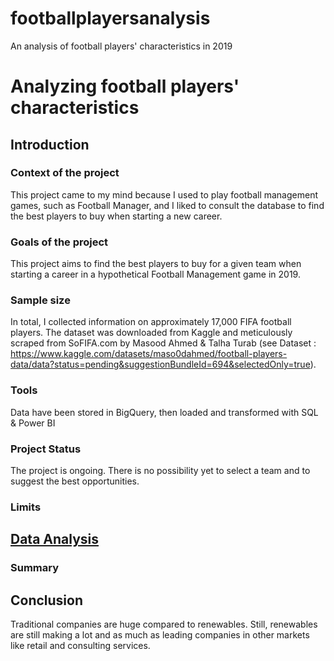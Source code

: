 # footballplayersanalysis
An analysis of football players' characteristics in 2019

# Analyzing football players' characteristics

## Introduction

### Context of the project
This project came to my mind because I used to play football management games, such as Football Manager, and I liked to consult the database to find the best players to buy when starting a new career.

### Goals of the project
This project aims to find the best players to buy for a given team when starting a career in a hypothetical Football Management game in 2019.

### Sample size 
In total, I collected information on approximately 17,000 FIFA football players. The dataset was downloaded from Kaggle and meticulously scraped from SoFIFA.com by Masood Ahmed & Talha Turab (see Dataset : https://www.kaggle.com/datasets/maso0dahmed/football-players-data/data?status=pending&suggestionBundleId=694&selectedOnly=true).

### Tools 
Data have been stored in BigQuery, then loaded and transformed with SQL & Power BI 

### Project Status
The project is ongoing. There is no possibility yet to select a team and to suggest the best opportunities.

### Limits

## [Data Analysis]()
### Summary



## Conclusion
Traditional companies are huge compared to renewables.
Still, renewables are still making a lot and as much as leading companies in other markets like retail and consulting services.
  

